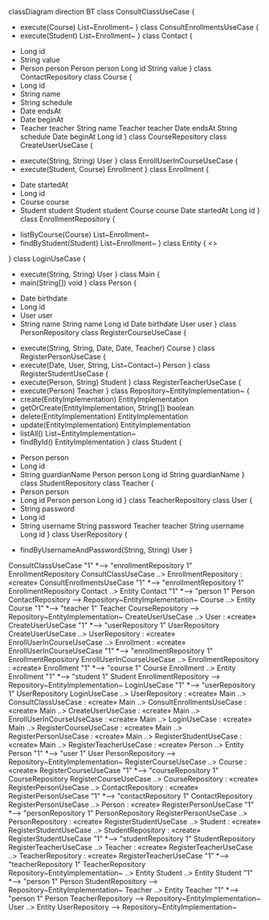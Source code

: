 classDiagram
direction BT
class ConsultClassUseCase {
  + execute(Course) List~Enrollment~
}
class ConsultEnrollmentsUseCase {
  + execute(Student) List~Enrollment~
}
class Contact {
  - Long id
  - String value
  - Person person
   Person person
   Long id
   String value
}
class ContactRepository
class Course {
  - Long id
  - String name
  - String schedule
  - Date endsAt
  - Date beginAt
  - Teacher teacher
   String name
   Teacher teacher
   Date endsAt
   String schedule
   Date beginAt
   Long id
}
class CourseRepository
class CreateUserUseCase {
  + execute(String, String) User
}
class EnrollUserInCourseUseCase {
  + execute(Student, Course) Enrollment
}
class Enrollment {
  - Date startedAt
  - Long id
  - Course course
  - Student student
   Student student
   Course course
   Date startedAt
   Long id
}
class EnrollmentRepository {
  + listByCourse(Course) List~Enrollment~
  + findByStudent(Student) List~Enrollment~
}
class Entity {
<<Interface>>

}
class LoginUseCase {
  + execute(String, String) User
}
class Main {
  + main(String[]) void
}
class Person {
  - Date birthdate
  - Long id
  - User user
  - String name
   String name
   Long id
   Date birthdate
   User user
}
class PersonRepository
class RegisterCourseUseCase {
  + execute(String, String, Date, Date, Teacher) Course
}
class RegisterPersonUseCase {
  + execute(Date, User, String, List~Contact~) Person
}
class RegisterStudentUseCase {
  + execute(Person, String) Student
}
class RegisterTeacherUseCase {
  + execute(Person) Teacher
}
class Repository~EntityImplementation~ {
  + create(EntityImplementation) EntityImplementation
  + getOrCreate(EntityImplementation, String[]) boolean
  + delete(EntityImplementation) EntityImplementation
  + update(EntityImplementation) EntityImplementation
  + listAll() List~EntityImplementation~
  + findById() EntityImplementation
}
class Student {
  - Person person
  - Long id
  - String guardianName
   Person person
   Long id
   String guardianName
}
class StudentRepository
class Teacher {
  - Person person
  - Long id
   Person person
   Long id
}
class TeacherRepository
class User {
  - String password
  - Long id
  - String username
   String password
   Teacher teacher
   String username
   Long id
}
class UserRepository {
  + findByUsernameAndPassword(String, String) User
}

ConsultClassUseCase "1" *--> "enrollmentRepository 1" EnrollmentRepository 
ConsultClassUseCase  ..>  EnrollmentRepository : «create»
ConsultEnrollmentsUseCase "1" *--> "enrollmentRepository 1" EnrollmentRepository 
Contact  ..>  Entity 
Contact "1" *--> "person 1" Person 
ContactRepository  -->  Repository~EntityImplementation~ 
Course  ..>  Entity 
Course "1" *--> "teacher 1" Teacher 
CourseRepository  -->  Repository~EntityImplementation~ 
CreateUserUseCase  ..>  User : «create»
CreateUserUseCase "1" *--> "userRepository 1" UserRepository 
CreateUserUseCase  ..>  UserRepository : «create»
EnrollUserInCourseUseCase  ..>  Enrollment : «create»
EnrollUserInCourseUseCase "1" *--> "enrollmentRepository 1" EnrollmentRepository 
EnrollUserInCourseUseCase  ..>  EnrollmentRepository : «create»
Enrollment "1" *--> "course 1" Course 
Enrollment  ..>  Entity 
Enrollment "1" *--> "student 1" Student 
EnrollmentRepository  -->  Repository~EntityImplementation~ 
LoginUseCase "1" *--> "userRepository 1" UserRepository 
LoginUseCase  ..>  UserRepository : «create»
Main  ..>  ConsultClassUseCase : «create»
Main  ..>  ConsultEnrollmentsUseCase : «create»
Main  ..>  CreateUserUseCase : «create»
Main  ..>  EnrollUserInCourseUseCase : «create»
Main  ..>  LoginUseCase : «create»
Main  ..>  RegisterCourseUseCase : «create»
Main  ..>  RegisterPersonUseCase : «create»
Main  ..>  RegisterStudentUseCase : «create»
Main  ..>  RegisterTeacherUseCase : «create»
Person  ..>  Entity 
Person "1" *--> "user 1" User 
PersonRepository  -->  Repository~EntityImplementation~ 
RegisterCourseUseCase  ..>  Course : «create»
RegisterCourseUseCase "1" *--> "courseRepository 1" CourseRepository 
RegisterCourseUseCase  ..>  CourseRepository : «create»
RegisterPersonUseCase  ..>  ContactRepository : «create»
RegisterPersonUseCase "1" *--> "contactRepository 1" ContactRepository 
RegisterPersonUseCase  ..>  Person : «create»
RegisterPersonUseCase "1" *--> "personRepository 1" PersonRepository 
RegisterPersonUseCase  ..>  PersonRepository : «create»
RegisterStudentUseCase  ..>  Student : «create»
RegisterStudentUseCase  ..>  StudentRepository : «create»
RegisterStudentUseCase "1" *--> "studentRepository 1" StudentRepository 
RegisterTeacherUseCase  ..>  Teacher : «create»
RegisterTeacherUseCase  ..>  TeacherRepository : «create»
RegisterTeacherUseCase "1" *--> "teacherRepository 1" TeacherRepository 
Repository~EntityImplementation~  ..>  Entity 
Student  ..>  Entity 
Student "1" *--> "person 1" Person 
StudentRepository  -->  Repository~EntityImplementation~ 
Teacher  ..>  Entity 
Teacher "1" *--> "person 1" Person 
TeacherRepository  -->  Repository~EntityImplementation~ 
User  ..>  Entity 
UserRepository  -->  Repository~EntityImplementation~ 

